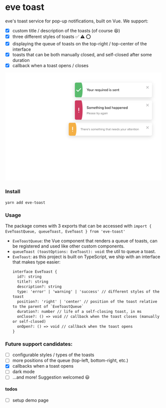 # eve toast
eve's toast service for pop-up notifications, built on Vue. 
We support:
- [x] custom title / description of the toasts (of course 😆)
- [x] three different styles of toasts  ✅ ⚠️ ⭕
- [x] displaying the queue of toasts on the top-right / top-center of the interface
- [x] toasts that can be both manually closed, and self-closed after some duration
- [x] callback when a toast opens / closes

![example](example.png)

### Install
```
yarn add eve-toast
```

### Usage
The package comes with 3 exports that can be accessed with
    ```
    import { EveToastQueue, queueToast, EveToast } from 'eve-toast'
    ```
* `EveToastQueue`: the Vue component that renders a queue of toasts, can be registered and used like other custom components.
* `queueToast (toastOptions: EveToast): void`: the util to queue a toast.
* `EveToast`: as this project is built on TypeScript, we ship with an interface that makes type easier:
    ```
    interface EveToast {
      id?: string
      title?: string
      description?: string
      type: 'error' | 'warning' | 'success' // different styles of the toast
      position?: 'right' | 'center' // position of the toast relative to the parent of `EveToastQueue`
      duration?: number // life of a self-closing toast, in ms 
      onClose?: () => void // callback when the toast closes (manually or self-closed)
      onOpen?: () => void // callback when the toast opens
    }
    ```

### Future support candidates:
- [ ] configurable styles / types of the toasts
- [ ] more positions of the queue (top-left, bottom-right, etc.)
- [x] callbacks when a toast opens
- [ ] dark mode
- [ ] ...and more! Suggestion welcomed 😃

#### todos
- [ ] setup demo page